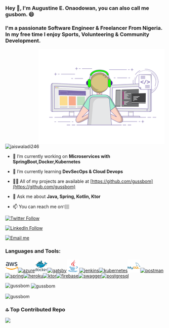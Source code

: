 ### Hey 👋, I'm Augustine E. Onaodowan, you can also call me gusbom. 😄

### I'm a passionate Software Engineer & Freelancer From Nigeria. In my free time I enjoy Sports, Volunteering & Community Development.
<img align="right" alt="Coding" width="400" src="https://raw.githubusercontent.com/devSouvik/devSouvik/master/gif3.gif">

<p align="left"> <img src="https://komarev.com/ghpvc/?username=gussbom&label=Profile%20views&color=0e75b6&style=flat" alt="jaiswaladi246" /> </p>

- 🔭 I’m currently working on **Microservices with SpringBoot,Docker,Kubernetes**

- 🌱 I’m currently learning **DevSecOps & Cloud Devops**

- 👨‍💻 All of my projects are available at [https://github.com/gussbom](https://github.com/gussbom)

- 💬 Ask me about **Java, Spring, Kotlin, Ktor**

- 📫 You can reach me on👇🏽

[![Twitter Follow](https://img.shields.io/twitter/follow/gussbom?color=1DA1F2&logo=twitter&style=for-the-badge)](https://twitter.com/gussbom)

[![LinkedIn Follow](https://img.shields.io/badge/Connect%20with%20me%20on-LinkedIn-blue?style=for-the-badge&logo=linkedin)](https://www.linkedin.com/in/augustine-onaodowan/)

[![Email me](https://img.shields.io/badge/Email%20me-ae.onaodowan%40gmail.com-red?style=for-the-badge&logo=gmail)](mailto:ae.onaodowan@gmail.com)


<h3 align="left">Languages and Tools:</h3>
<p align="left">
  <a href="https://aws.amazon.com" target="_blank" rel="noreferrer"><img src="https://raw.githubusercontent.com/devicons/devicon/master/icons/amazonwebservices/amazonwebservices-original-wordmark.svg" alt="aws" width="40" height="40"/></a><a href="https://azure.microsoft.com/en-in/" target="_blank" rel="noreferrer"><img src="https://www.vectorlogo.zone/logos/microsoft_azure/microsoft_azure-icon.svg" alt="azure" width="40" height="40"/></a><a href="https://www.docker.com/" target="_blank" rel="noreferrer"><img src="https://raw.githubusercontent.com/devicons/devicon/master/icons/docker/docker-original-wordmark.svg" alt="docker" width="40" height="40"/></a><a href="https://www.gatsbyjs.com/" target="_blank" rel="noreferrer"><img src="https://www.vectorlogo.zone/logos/gatsbyjs/gatsbyjs-icon.svg" alt="gatsby" width="40" height="40"/></a><a href="https://www.java.com" target="_blank" rel="noreferrer"><img src="https://raw.githubusercontent.com/devicons/devicon/master/icons/java/java-original.svg" alt="java" width="40" height="40"/></a><a href="https://www.jenkins.io" target="_blank" rel="noreferrer"><img src="https://www.vectorlogo.zone/logos/jenkins/jenkins-icon.svg" alt="jenkins" width="40" height="40"/></a><a href="https://kubernetes.io" target="_blank" rel="noreferrer"><img src="https://www.vectorlogo.zone/logos/kubernetes/kubernetes-icon.svg" alt="kubernetes" width="40" height="40"/></a><a href="https://www.mysql.com/" target="_blank" rel="noreferrer"><img src="https://raw.githubusercontent.com/devicons/devicon/master/icons/mysql/mysql-original-wordmark.svg" alt="mysql" width="40" height="40"/></a><a href="https://postman.com" target="_blank" rel="noreferrer"><img src="https://www.vectorlogo.zone/logos/getpostman/getpostman-icon.svg" alt="postman" width="40" height="40"/></a><a href="https://www.spring.io/" target="_blank" rel="noreferrer"><img src="https://www.vectorlogo.zone/logos/springio/springio-icon.svg" alt="spring" width="40" height="40"/></a><a href="https://www.heroku.com/" target="_blank" rel="noreferrer"><img src="https://www.vectorlogo.zone/logos/heroku/heroku-icon.svg" alt="heroku" width="40" height="40"/></a><a href="https://ktor.io/" target="_blank" rel="noreferrer"><img src="https://www.vectorlogo.zone/logos/kotlinlang/kotlinlang-icon.svg" alt="ktor" width="40" height="40"/></a><a href="https://firebase.google.com/" target="_blank" rel="noreferrer"><img src="https://www.vectorlogo.zone/logos/firebase/firebase-icon.svg" alt="firebase" width="40" height="40"/></a><a href="https://swagger.io/" target="_blank" rel="noreferrer"><img src="https://www.vectorlogo.zone/logos/swagger/swagger-icon.svg" alt="swagger" width="40" height="40"/></a><a href="https://www.postgresql.org/" target="_blank" rel="noreferrer"><img src="https://www.vectorlogo.zone/logos/postgresql/postgresql-icon.svg" alt="postgresql" width="40" height="40"/></a>
</p>

<p><img align="left" src="https://github-readme-stats.vercel.app/api/top-langs?username=gussbom&show_icons=true&locale=en&layout=compact" alt="gussbom" /></p>

<p>&nbsp;<img align="center" src="https://github-readme-stats.vercel.app/api?username=gussbom&show_icons=true&locale=en" alt="gussbom" /></p>

<p><img align="center" src="https://github-readme-streak-stats.herokuapp.com/?user=gussbom&" alt="gussbom" /></p>

### 🔝 Top Contributed Repo
![](https://github-contributor-stats.vercel.app/api?username=gussbom&limit=5&theme=flat&combine_all_yearly_contributions=true)

